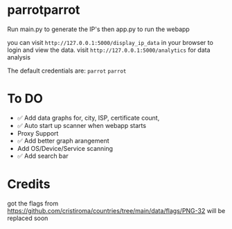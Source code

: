 # parrotparrot

Run main.py to generate the IP's then app.py to run the webapp

you can visit `http://127.0.0.1:5000/display_ip_data` in your browser to login and view the data.
visit `http://127.0.0.1:5000/analytics` for data analysis

The default credentials are:
`parrot`
`parrot`

# To DO

 - ✅ Add data graphs for, city, ISP, certificate count, 
 - ✅ Auto start up scanner when webapp starts
 - Proxy Support
 - ✅ Add better graph arangement
 - Add OS/Device/Service scanning
 - ✅ Add search bar 


# Credits
got the flags from 
https://github.com/cristiroma/countries/tree/main/data/flags/PNG-32
will be replaced soon